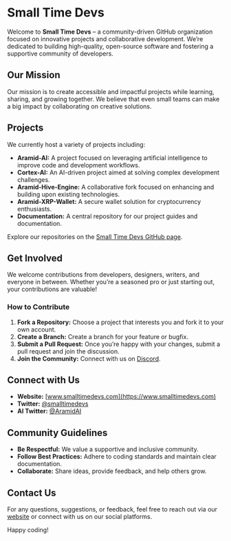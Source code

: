 # Small Time Devs

Welcome to **Small Time Devs** – a community-driven GitHub organization focused on innovative projects and collaborative development. We’re dedicated to building high-quality, open-source software and fostering a supportive community of developers.

## Our Mission

Our mission is to create accessible and impactful projects while learning, sharing, and growing together. We believe that even small teams can make a big impact by collaborating on creative solutions.

## Projects

We currently host a variety of projects including:

- **Aramid-AI:** A project focused on leveraging artificial intelligence to improve code and development workflows.
- **Cortex-AI:** An AI-driven project aimed at solving complex development challenges.
- **Aramid-Hive-Engine:** A collaborative fork focused on enhancing and building upon existing technologies.
- **Aramid-XRP-Wallet:** A secure wallet solution for cryptocurrency enthusiasts.
- **Documentation:** A central repository for our project guides and documentation.

Explore our repositories on the [Small Time Devs GitHub page](https://github.com/Small-Time-Devs).

## Get Involved

We welcome contributions from developers, designers, writers, and everyone in between. Whether you’re a seasoned pro or just starting out, your contributions are valuable!

### How to Contribute

1. **Fork a Repository:** Choose a project that interests you and fork it to your own account.
2. **Create a Branch:** Create a branch for your feature or bugfix.
3. **Submit a Pull Request:** Once you’re happy with your changes, submit a pull request and join the discussion.
4. **Join the Community:** Connect with us on [Discord](https://discord.gg/gGewwd4vcw).

## Connect with Us

- **Website:** [www.smalltimedevs.com](https://www.smalltimedevs.com)
- **Twitter:** [@smalltimedevs](https://x.com/smalltimedevs)
- **AI Twitter:** [@AramidAI](https://x.com/AramidAI)

## Community Guidelines

- **Be Respectful:** We value a supportive and inclusive community.
- **Follow Best Practices:** Adhere to coding standards and maintain clear documentation.
- **Collaborate:** Share ideas, provide feedback, and help others grow.

## Contact Us

For any questions, suggestions, or feedback, feel free to reach out via our [website](https://www.smalltimedevs.com) or connect with us on our social platforms.

Happy coding!
